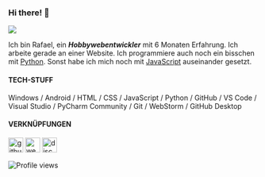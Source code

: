 ### Hi there! 👋
![](https://mir-s3-cdn-cf.behance.net/projects/max_808/6dc5de68097599.Y3JvcCwzNzI5LDI5MTcsNjM2LDA.jpg)

Ich bin Rafael, ein ***Hobbywebentwickler*** mit 6 Monaten Erfahrung. Ich arbeite gerade an einer Website. Ich programmiere auch noch ein bisschen mit [Python](https://www.python.org/). Sonst habe ich mich noch mit [JavaScript](https://www.javascript.com/) auseinander gesetzt. 
#### TECH-STUFF
Windows / Android / HTML / CSS / JavaScript / Python / GitHub / VS Code / Visual Studio / PyCharm Community / Git / WebStorm / GitHub Desktop






#### VERKNÜPFUNGEN

[<img src='https://cdn.jsdelivr.net/npm/simple-icons@3.0.1/icons/github.svg' alt='github' height='30'>](https://github.com/ArcticPenguin07)  [<img src='https://cdn.jsdelivr.net/npm/simple-icons@3.0.1/icons/icloud.svg' alt='website' height='30'>](https://arcticpenguin07.github.io)  [<img src='https://cdn.jsdelivr.net/npm/simple-icons@3.0.1/icons/discord.svg' alt='discord' height='30'>](https://discord.gg/SEUx4An4)  

![Profile views](https://gpvc.arturio.dev/ArcticPenguin07)  
